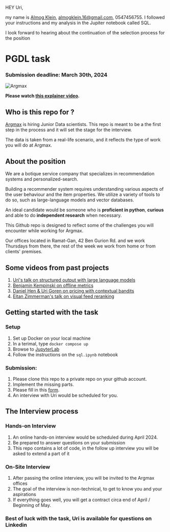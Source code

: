 HEY Uri,

my name is [Almog Klein](https://www.linkedin.com/in/almog-klein/), almogklein.16@gmail.com, 0547456755.
I followed your instructions and my analysis in the Jupiter notebook called SQL.

I look forward to hearing about the continuation of the selection process for the position



# PGDL task
### Submission deadline: March 30th, 2024
![Argmax](https://raw.githubusercontent.com/argmaxml/image-search/master/assets/argmax.png)

**Please watch [this explainer video](https://argmax.ml/pgdl).**

## Who is this repo for ?
[Argmax](https://www.argmaxml.com) is hiring Junior Data scientists.
This repo is meant to be a the first step in the process and it will set the stage for the interview.

The data is taken from a real-life scenario, and it reflects the type of work you will do at Argmax.


## About the position
We are a botique service company that specializes in recommendation systems and personalized-search.

Building a recommender system requires understanding various aspects of the user behaviour and the item properties. We utilize a variety of tools to do so, such as large-language models and vector databases.

An ideal candidate would be someone who is **proficient in python**, **curious** and able to do **independent research** when necessary.

This Github repo is designed to reflect some of the challenges you will encounter while working for Argmax.

Our offices located in Ramat-Gan, 42 Ben Gurion Rd. and we work Thursdays from there, the rest of the week we work from home or from clients' premises.

## Some videos from past projects

1. [Uri's talk on structured output with large language models](https://www.youtube.com/watch?v=0mDgjZMcW04)
1. [Benjamin Kempinski on offline metrics](https://www.youtube.com/watch?v=5OPa2RYL5VI)
1. [Daniel Hen & Uri Goren on pricing with contextual bandits](https://www.youtube.com/watch?v=IJtNBbINKbI)
1. [Eitan Zimmerman's talk on visual feed reranking](https://www.youtube.com/watch?v=q4uF8nF5SWk)

## Getting started with the task
### Setup
  1. Set up Docker on your local machine
  2. In a terimal, type `docker compose up`
  3. Browse to [JupyterLab](http://localhost:8888)
  4. Follow the instructions on the `sql.ipynb` notebook

### Submission:
1. Please clone this repo to a private repo on your github account.
1. Implement the missing parts.
1. Please fill in this [form](https://forms.gle/MaMtcL7yuKsbtgdk7).
1. An interview with Uri would be scheduled for you.

## The Interview process
### Hands-on Interview
1. An online hands-on interview would be scheduled during April 2024.
1. Be prepared to answer questions on your submission
1. This repo contains a lot of code, in the follow up interview you will be asked to extend a part of it

### On-Site Interview
1. After passing the online interview, you will be invited to the Argmax offices
2. The goal of the interview is non-technical, to get to know you and your aspirations
3. If everything goes well, you will get a contract circa end of April / Beginning of May.

### Best of luck with the task, Uri is available for questions on Linkedin


